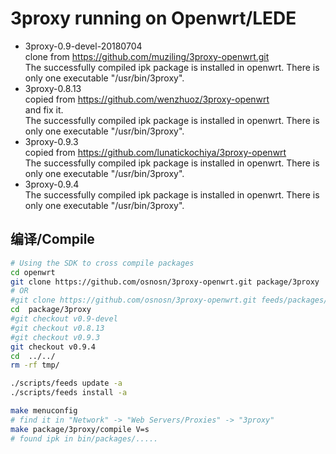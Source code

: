 3proxy running on Openwrt/LEDE
===

* 3proxy-0.9-devel-20180704   
  clone from https://github.com/muziling/3proxy-openwrt.git   
  The successfully compiled ipk package is installed in openwrt. There is only one executable "/usr/bin/3proxy".  
* 3proxy-0.8.13   
  copied from https://github.com/wenzhuoz/3proxy-openwrt   
  and fix it.  
  The successfully compiled ipk package is installed in openwrt. There is only one executable "/usr/bin/3proxy".  
* 3proxy-0.9.3   
  copied from https://github.com/lunatickochiya/3proxy-openwrt   
  The successfully compiled ipk package is installed in openwrt. There is only one executable "/usr/bin/3proxy".  
* 3proxy-0.9.4   
  The successfully compiled ipk package is installed in openwrt. There is only one executable "/usr/bin/3proxy".  

编译/Compile
---

```bash
# Using the SDK to cross compile packages
cd openwrt
git clone https://github.com/osnosn/3proxy-openwrt.git package/3proxy 
# OR
#git clone https://github.com/osnosn/3proxy-openwrt.git feeds/packages/net/3proxy
cd  package/3proxy
#git checkout v0.9-devel
#git checkout v0.8.13
#git checkout v0.9.3
git checkout v0.9.4
cd  ../../
rm -rf tmp/

./scripts/feeds update -a
./scripts/feeds install -a

make menuconfig
# find it in "Network" -> "Web Servers/Proxies" -> "3proxy"
make package/3proxy/compile V=s
# found ipk in bin/packages/.....
```

